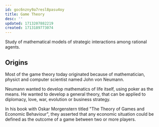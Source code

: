 ```yaml
---
id: goc6nzny9a7resl8pasu4oy
title: Game Theory
desc: ''
updated: 1713207882219
created: 1713189773074
---
```


Study of mathematical models of strategic interactions among rational agents.


## Origins

Most of the game theory today originated because of mathematician, physict and computer scientist named John von Neumann.

Neumann wanted to develop mathematics of life itself, using poker as the means. He wanted to develop a general theory, that can be applied to diplomacy, love, war, evolution or business strategy.

In his book with Oskar Morgenstern titled "The Theory of Games and Economic Behaviour", they asserted that any economic situation could be defined as the outcome of a game between two or more players.
